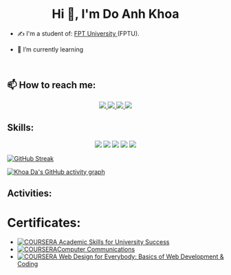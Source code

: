 
<h1 align="center">Hi 👋, I'm Do Anh Khoa</h1>



- ✍ I'm a student of: [FPT University ](https://fpt.edu.vn) (FPTU).

- 🌱 I’m currently learning 

<br />

## 📫 How to reach me:


<p align="center">
  <a href="https://www.linkedin.com/in/doanhkhoait" target="_blank">
    <img src="https://img.icons8.com/fluent/48/000000/linkedin.png"/>
  </a>
  <a href="https://www.facebook.com/DoAnhKhoa.03.11.03" alt="Facebook">
    <img src="https://img.icons8.com/fluent/48/000000/facebook-new.png" target="_blank" />
  </a> 
  <a href="https://github.com/KhoaDAFPTU" alt="Github">
    <img src="https://img.icons8.com/fluent/48/000000/github.png"/>
  </a> 
  <a href="mailto:dokhoa031103@gmail.com" alt="Email">
    <img src="https://img.icons8.com/fluent/48/000000/mailing.png"/>
  </a>
</p>

## Skills:
<p align="center">

  <img src="https://img.icons8.com/color/48/000000/microsoft-sql-server.png"/>
  <img src="https://img.icons8.com/color/48/000000/mysql-logo.png"/>


  <img src="https://img.icons8.com/color/48/000000/git.png"/>
  <img src="https://img.icons8.com/color/48/000000/github-2.png"/>




<img src="https://img.icons8.com/color/48/null/java-coffee-cup-logo--v1.png"/>
</p>

[![GitHub Streak](http://github-readme-streak-stats.herokuapp.com?user=khoa-da&theme=dark&background=000000)](https://git.io/streak-stats)

[![Khoa Da's GitHub activity graph](https://github-readme-activity-graph.vercel.app/graph?username=khoa-da&theme=react-dark)](https://github.com/ashutosh00710/github-readme-activity-graph)

## Activities:



# Certificates:




- [![COURSERA](https://img.shields.io/badge/-COURSERA-green) Academic Skills for University Success](https://coursera.org/share/b503b7e1d76eb0f380bbdc8db02af5eb)
- [![COURSERA](https://img.shields.io/badge/-COURSERA-green)Computer Communications](https://coursera.org/share/65fe650d936e1a1ddd598d84e6ae6b4c)
- [![COURSERA](https://img.shields.io/badge/-COURSERA-green) Web Design for Everybody: Basics of Web Development & Coding](https://coursera.org/share/f2c195416358ece49f0df8c5b6b218b5)


